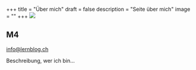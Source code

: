 +++
title = "Über mich"
draft = false
description = "Seite über mich"
image = ""
+++
![](/img/default-author.png)

## M4

info@lernblog.ch

Beschreibung, wer ich bin...

